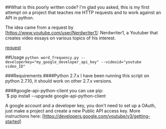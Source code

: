 ##What is this poorly written code?
I'm glad you asked, this is my first attempt on a project that teaches me HTTP requests and to work against an API in python.

The idea came from a request by [https://www.youtube.com/user/Nerdwriter1]: Nerdwriter1, a Youtuber that creates video essays on various topics of his interest.

[request]

##Usage
`python word_frequency.py --developerkey="my_google_developer_api_key" --videoid="youtube video_ID"`

###Requirements
####Python 2.7.x
I have been running this script on python 2.7.10, it should work on other 2.7.x versions. 

####google-api-python-client 
you can use pip:  
`$ pip install --upgrade google-api-python-client

A google account and a developer key, you don't need to set up a OAuth, just make a project and create a new Public API access key. 
More instructions here: [https://developers.google.com/youtube/v3/getting-started]

[request]: /README/request.png?raw=true